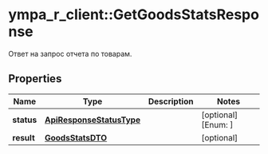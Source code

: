 # ympa_r_client::GetGoodsStatsResponse

Ответ на запрос отчета по товарам.

## Properties
Name | Type | Description | Notes
------------ | ------------- | ------------- | -------------
**status** | [**ApiResponseStatusType**](ApiResponseStatusType.md) |  | [optional] [Enum: ] 
**result** | [**GoodsStatsDTO**](GoodsStatsDTO.md) |  | [optional] 


